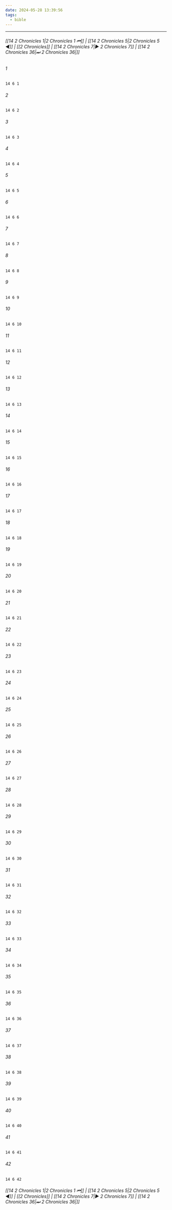 ```yaml
---
date: 2024-05-28 13:39:56
tags:
  - bible
---
```

___

###### [[14 2 Chronicles 1|2 Chronicles 1 ⏮]] | [[14 2 Chronicles 5|2 Chronicles 5 ◀]] | [[2 Chronicles]] | [[14 2 Chronicles 7|▶ 2 Chronicles 7]] | [[14 2 Chronicles 36|⏭ 2 Chronicles 36|]]

###### 1
``` verse
14 6 1 
```
###### 2
``` verse
14 6 2 
```
###### 3
``` verse
14 6 3 
```
###### 4
``` verse
14 6 4 
```
###### 5
``` verse
14 6 5 
```
###### 6
``` verse
14 6 6 
```
###### 7
``` verse
14 6 7 
```
###### 8
``` verse
14 6 8 
```
###### 9
``` verse
14 6 9 
```
###### 10
``` verse
14 6 10 
```
###### 11
``` verse
14 6 11 
```
###### 12
``` verse
14 6 12 
```
###### 13
``` verse
14 6 13 
```
###### 14
``` verse
14 6 14 
```
###### 15
``` verse
14 6 15 
```
###### 16
``` verse
14 6 16 
```
###### 17
``` verse
14 6 17 
```
###### 18
``` verse
14 6 18 
```
###### 19
``` verse
14 6 19 
```
###### 20
``` verse
14 6 20 
```
###### 21
``` verse
14 6 21 
```
###### 22
``` verse
14 6 22 
```
###### 23
``` verse
14 6 23 
```
###### 24
``` verse
14 6 24 
```
###### 25
``` verse
14 6 25 
```
###### 26
``` verse
14 6 26 
```
###### 27
``` verse
14 6 27 
```
###### 28
``` verse
14 6 28 
```
###### 29
``` verse
14 6 29 
```
###### 30
``` verse
14 6 30 
```
###### 31
``` verse
14 6 31 
```
###### 32
``` verse
14 6 32 
```
###### 33
``` verse
14 6 33 
```
###### 34
``` verse
14 6 34 
```
###### 35
``` verse
14 6 35 
```
###### 36
``` verse
14 6 36 
```
###### 37
``` verse
14 6 37 
```
###### 38
``` verse
14 6 38 
```
###### 39
``` verse
14 6 39 
```
###### 40
``` verse
14 6 40 
```
###### 41
``` verse
14 6 41 
```
###### 42
``` verse
14 6 42 
```

###### [[14 2 Chronicles 1|2 Chronicles 1 ⏮]] | [[14 2 Chronicles 5|2 Chronicles 5 ◀]] | [[2 Chronicles]] | [[14 2 Chronicles 7|▶ 2 Chronicles 7]] | [[14 2 Chronicles 36|⏭ 2 Chronicles 36|]]


